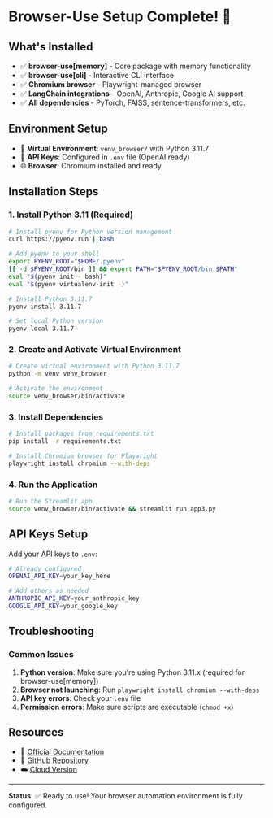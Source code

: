 # Browser-Use Setup Complete! 🎉

## What's Installed
- ✅ **browser-use[memory]** - Core package with memory functionality
- ✅ **browser-use[cli]** - Interactive CLI interface
- ✅ **Chromium browser** - Playwright-managed browser
- ✅ **LangChain integrations** - OpenAI, Anthropic, Google AI support
- ✅ **All dependencies** - PyTorch, FAISS, sentence-transformers, etc.

## Environment Setup
- 📁 **Virtual Environment**: `venv_browser/` with Python 3.11.7
- 🔑 **API Keys**: Configured in `.env` file (OpenAI ready)
- 🌐 **Browser**: Chromium installed and ready

## Installation Steps

### 1. Install Python 3.11 (Required)
```bash
# Install pyenv for Python version management
curl https://pyenv.run | bash

# Add pyenv to your shell
export PYENV_ROOT="$HOME/.pyenv"
[[ -d $PYENV_ROOT/bin ]] && export PATH="$PYENV_ROOT/bin:$PATH"
eval "$(pyenv init - bash)"
eval "$(pyenv virtualenv-init -)"

# Install Python 3.11.7
pyenv install 3.11.7

# Set local Python version
pyenv local 3.11.7
```

### 2. Create and Activate Virtual Environment
```bash
# Create virtual environment with Python 3.11.7
python -m venv venv_browser

# Activate the environment
source venv_browser/bin/activate
```

### 3. Install Dependencies
```bash
# Install packages from requirements.txt
pip install -r requirements.txt

# Install Chromium browser for Playwright
playwright install chromium --with-deps
```

### 4. Run the Application
```bash
# Run the Streamlit app
source venv_browser/bin/activate && streamlit run app3.py
```

## API Keys Setup

Add your API keys to `.env`:
```bash
# Already configured
OPENAI_API_KEY=your_key_here

# Add others as needed
ANTHROPIC_API_KEY=your_anthropic_key
GOOGLE_API_KEY=your_google_key
```

## Troubleshooting

### Common Issues
1. **Python version**: Make sure you're using Python 3.11.x (required for browser-use[memory])
2. **Browser not launching**: Run `playwright install chromium --with-deps`
3. **API key errors**: Check your `.env` file
4. **Permission errors**: Make sure scripts are executable (`chmod +x`)

## Resources
- 📖 [Official Documentation](https://docs.browser-use.com/)
- 🐙 [GitHub Repository](https://github.com/browser-use/browser-use)
- ☁️ [Cloud Version](https://browser-use.com/)

---
**Status**: ✅ Ready to use! Your browser automation environment is fully configured.
